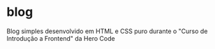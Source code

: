 # blog
Blog simples desenvolvido em HTML e CSS puro durante o "Curso de Introdução a Frontend" da Hero Code
